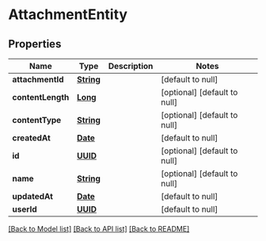 # AttachmentEntity
## Properties

Name | Type | Description | Notes
------------ | ------------- | ------------- | -------------
**attachmentId** | [**String**](string) |  | [default to null]
**contentLength** | [**Long**](long) |  | [optional] [default to null]
**contentType** | [**String**](string) |  | [optional] [default to null]
**createdAt** | [**Date**](DateTime) |  | [default to null]
**id** | [**UUID**](UUID) |  | [optional] [default to null]
**name** | [**String**](string) |  | [optional] [default to null]
**updatedAt** | [**Date**](DateTime) |  | [default to null]
**userId** | [**UUID**](UUID) |  | [default to null]

[[Back to Model list]](../README#documentation-for-models) [[Back to API list]](../README#documentation-for-api-endpoints) [[Back to README]](../README)

